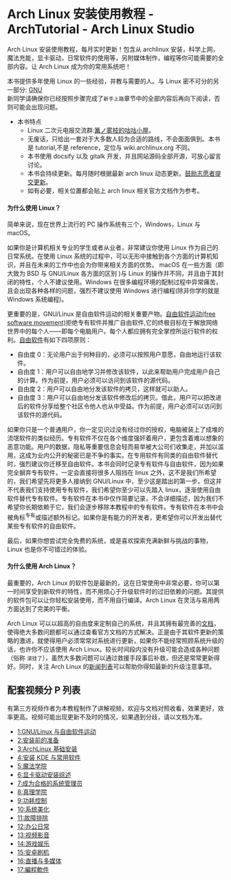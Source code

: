 # Arch Linux 安装使用教程 - ArchTutorial - Arch Linux Studio <!-- {docsify-ignore-all} -->

Arch Linux 安装使用教程，每月实时更新！包含从 archlinux 安装，科学上网，魔法充能，显卡驱动，日常软件的使用等，另附媒体制作，编程等你可能需要的全部内容。让 Arch Linux 成为你的常用系统吧！

本书提供多年使用 Linux 的一些经验，并教与需要的人。与 Linux 密不可分的另一部分: [GNU](https://www.gnu.org/home.zh-cn.html)  
新同学请确保你已经按照步骤完成了`新手上路`章节中的全部内容后再向下阅读，否则可能会出现问题。

- 本书特点
  - Linux 二次元电报交流群:[篝ノ雾枝的咕咕小屋](https://t.me/kdwu1fan)。
  - 无废话，只给出一套对于大多数人较为合适的路线，不会面面俱到。本书是 tutorial,不是 reference，定位与 wiki.archlinux.org 不同。
  - 本书使用 docsify 以及 gitalk 开发，并且网站源码全部开源，可放心留言讨论。
  - 本书会持续更新。每月随时根据最新 arch linux 动态更新。[鼓励志愿者提交更新](/contribution.md)。
  - 如有必要，相关位置都会贴上 arch linux 相关官方文档作为参考。

#### 为什么使用 Linux？

简单来说，现在世界上流行的 PC 操作系统有三个，Windows，Linux 与 macOS。

如果你是计算机相关专业的学生或者从业者，非常建议你使用 Linux 作为自己的日常系统。在使用 Linux 系统的过程中，可以无形中接触到各个方面的计算机知识，并且在未来的工作中也会为你带来相关方面的优势。 macOS 在一些方面（即大致为 BSD 与 GNU/Linux 各方面的区别 )与 Linux 的操作并不同，并且由于其封闭的特性，个人不建议使用。Windows 在很多编程环境的配制过程中异常痛苦，且会出现各种各样的问题，强烈不建议使用 Windows 进行编程(除非你学的就是 Windows 系统编程)。

更重要的是，GNU/Linux 是自由软件运动的相关重要产物。[自由软件运动(free software movement)](https://zh.wikipedia.org/wiki/%E8%87%AA%E7%94%B1%E8%BD%AF%E4%BB%B6%E8%BF%90%E5%8A%A8)拒绝专有软件并推广自由软件,它的终极目标在于解放网络世界中的每个人——即每个电脑用户。每个人都应拥有完全掌控所运行软件的权利。[自由软件](https://www.gnu.org/philosophy/free-sw.zh-cn.html)有如下四项原则：

- 自由度 0：无论用户出于何种目的，必须可以按照用户意愿，自由地运行该软件。
- 自由度 1：用户可以自由地学习并修改该软件，以此来帮助用户完成用户自己的计算。作为前提，用户必须可以访问到该软件的源代码。
- 自由度 2：用户可以自由地分发该软件的拷贝，这样就可以助人。
- 自由度 3：用户可以自由地分发该软件修改后的拷贝。借此，用户可以把改进后的软件分享给整个社区令他人也从中受益。作为前提，用户必须可以访问到该软件的源代码。

如果你只是一个普通用户，你一定见识过没有经过你的授权，电脑被装上了成堆的流氓软件的类似经历。专有软件不仅在各个维度强奸着用户，更包含着难以想象的恶意功能。用户的数据，隐私等重要信息会轻而易举被大公司们收集走，并加以滥用，这成为业内公开的秘密已是不争的事实。在专用软件有同类的自由软件替代时，强烈建议你迁移至自由软件。本书会同时记录专有软件与自由软件，因为如果完全摒弃专有软件，一定会直接将很多人阻挡在 linux 之外，这不是我们所希望的，我们希望先将更多人接纳到 GNU/Linux 中，至少这是踏出的第一步。但这并不代表我们支持使用专有软件，我们希望你至少可以先踏入 linux，逐渐使用自由软件替代专有软件。专有软件在本书中仅作简要记录，不会详细描述，因为我们不希望你长期依赖于它，我们会逐步移除本教程中的专有软件。专有软件在本书中会被角标<sup>专有</sup>或描述额外标记。如果你是有能力的开发者，更希望你可以开发出替代某些专有软件的自由软件。

最后，如果你想尝试完全免费的系统，或是喜欢探索充满新鲜与挑战的事物，Linux 也是你不可错过的体验。

#### 为什么使用 Arch Linux？

最重要的，Arch Linux 的软件包是最新的，这在日常使用中非常必要，你可以第一时间享受到新软件的特性，而不用烦心于升级软件时的过旧依赖的问题。其提供的软件包可以让你轻松安装使用，而不用自行编译。Arch Linux 在灵活与易用两方面达到了完美的平衡。

Arch Linux 可以以超高的自由度来定制自己的系统，并且其拥有最完善的[文档](https://wiki.archlinux.org/index.php/Main_page)，使得绝大多数问题都可以通过查看官方文档的方式解决。正是由于其软件更新的策略的激进，就使得用户必须常常对系统进行更新，如果你不能经常照顾系统升级的话，也许你不应该使用 Arch Linux。较长时间段内没有升级可能会造成各种问题（俗称 `滚挂了`），虽然大多数问题可以通过救援手段事后补救，但还是常常更新得好。同时，关注 Arch Linux 的[新闻列表](https://archlinux.org/news/)可以帮助你得知最新的升级注意事项。

## 配套视频分 P 列表

有第三方视频作者为本教程制作了讲解视频，欢迎与文档对照收看，效果更好，效率更高。视频可能出现更新不及时的情况，如果遇到分歧，请以文档为准。

- [1:GNU/Linux 与自由软件运动](https://www.bilibili.com/video/BV1dB4y1T7Zb/)
- [2:安装前的准备](https://www.bilibili.com/video/BV1V64y1d7N7/)
- [3:ArchLinux 基础安装](https://www.bilibili.com/video/BV1Jy4y1M74E)
- [4:安装 KDE 与常用软件](https://www.bilibili.com/video/BV1Fv411H7x2)
- [5:魔法学院](https://www.youtube.com/watch?v=HNfT8uz7qEM)
- [6:显卡驱动安装综述](https://www.bilibili.com/video/BV1p44y1q746)
- [7:成为合格的系统管理员](https://www.bilibili.com/video/BV1N64y1b73Z)
- [8:真理学院](https://www.youtube.com/watch?v=m0ctfPF-2_I)
- [9:功耗控制](https://www.bilibili.com/video/BV1664y1Q7cS)
- [10:系统美化](https://www.bilibili.com/video/BV1GX4y1w748)
- [11:故障排除](https://www.bilibili.com/video/BV1PM4y1M75j)
- [12:办公日常](https://www.bilibili.com/video/BV1xv411H7DY)
- [13:视频影音](https://www.bilibili.com/video/BV11M4y1M7tf/)
- [14:游戏娱乐](https://www.bilibili.com/video/BV16g411u7WQ/)
- [15:安卓刷机](https://www.bilibili.com/video/BV1jw411d7g2/)
- [16:直播与多媒体](https://www.bilibili.com/video/BV1854y1n7zS/)
- [17:編程軟件](https://www.bilibili.com/video/BV1164y1b7kC/)

<!-- windows是最好的Linux发行版？It's only a joke -->

